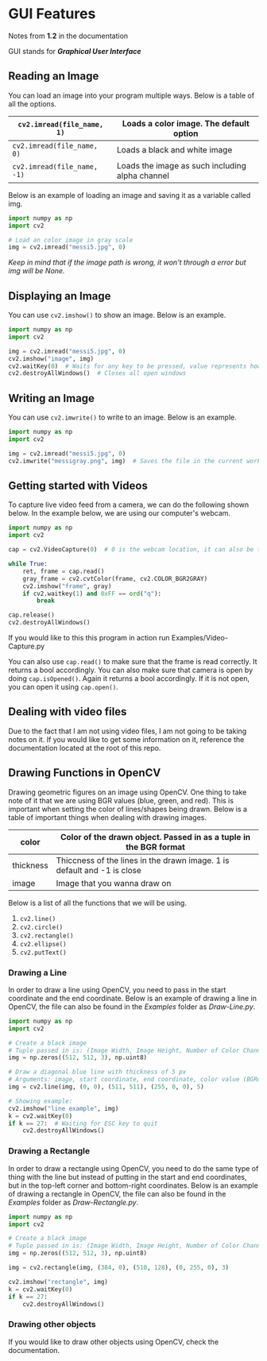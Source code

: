 # GUI Features

Notes from **1.2** in the documentation

GUI stands for _**Graphical User Interface**_

## Reading an Image

You can load an image into your program multiple ways. Below is a table of all the options.

| `cv2.imread(file_name, 1)`  | Loads a color image. The default option         |
| --------------------------- | ----------------------------------------------- |
| `cv2.imread(file_name, 0)`  | Loads a black and white image                   |
| `cv2.imread(file_name, -1)` | Loads the image as such including alpha channel |

Below is an example of loading an image and saving it as a variable called img.

```python
import numpy as np
import cv2

# Load an color image in gray scale
img = cv2.imread("messi5.jpg", 0)
```

_Keep in mind that if the image path is wrong, it won't through a error but img will be None._

## Displaying an Image

You can use `cv2.imshow()` to show an image. Below is an example.

```python
import numpy as np
import cv2

img = cv2.imread("messi5.jpg", 0)
cv2.imshow("image", img)
cv2.waitKey(0)  # Waits for any key to be pressed, value represents how long it will be until it will taken in a key press in milliseconds.
cv2.destroyAllWindows()  # Closes all open windows
```

## Writing an Image

You can use `cv2.imwrite()` to write to an image. Below is an example.

```python
import numpy as np
import cv2

img = cv2.imread("messi5.jpg", 0)
cv2.imwrite("messigray.png", img)  # Saves the file in the current working directory in PNG format.
```

## Getting started with Videos

To capture live video feed from a camera, we can do the following shown below. In the example below, we are using our computer's webcam.

```python
import numpy as np
import cv2

cap = cv2.VideoCapture(0)  # 0 is the webcam location, it can also be the path to a video file

while True:
    ret, frame = cap.read()
    gray_frame = cv2.cvtColor(frame, cv2.COLOR_BGR2GRAY)
    cv2.imshow("frame", gray)
    if cv2.waitkey(1) and 0xFF == ord("q"):
        break

cap.release()
cv2.destroyAllWindows()
```

If you would like to this this program in action run Examples/Video-Capture.py

You can also use `cap.read()` to make sure that the frame is read correctly. It returns a bool accordingly. You can also make sure that camera is open by doing `cap.isOpened()`. Again it returns a bool accordingly. If it is not open, you can open it using `cap.open()`.

## Dealing with video files

Due to the fact that I am not using video files, I am not going to be taking notes on it. If you would like to get some information on it, reference the documentation located at the root of this repo.

## Drawing Functions in OpenCV

Drawing geometric figures on an image using OpenCV. One thing to take note of it that we are using BGR values (blue, green, and red). This is important when setting the color of lines/shapes being drawn. Below is a table of important things when dealing with drawing images.

| color     | Color of the drawn object. Passed in as a tuple in the BGR format       |
| --------- | ----------------------------------------------------------------------- |
| thickness | Thiccness of the lines in the drawn image. 1 is default and -1 is close |
| image     | Image that you wanna draw on                                            |

Below is a list of all the functions that we will be using.

1. `cv2.line()`
2. `cv2.circle()`
3. `cv2.rectangle()`
4. `cv2.ellipse()`
5. `cv2.putText()`

### Drawing a Line

In order to draw a line using OpenCV, you need to pass in the start coordinate and the end coordinate. Below is an example of drawing a line in OpenCV, the file can also be found in the _Examples_ folder as _Draw-Line.py_.

```python
import numpy as np
import cv2

# Create a black image
# Tuple passed in is: (Image Width, Image Height, Number of Color Channels)
img = np.zeros((512, 512, 3), np.uint8)

# Draw a diagonal blue line with thickness of 5 px
# Arguments: image, start coordinate, end coordinate, color value (BGRd, thickness)
img = cv2.line(img, (0, 0), (511, 511), (255, 0, 0), 5)

# Showing example:
cv2.imshow("line example", img)
k = cv2.waitKey(0)
if k == 27:  # Waiting for ESC key to quit
    cv2.destroyAllWindows()
```

### Drawing a Rectangle

In order to draw a rectangle using OpenCV, you need to do the same type of thing with the line but instead of putting in the start and end coordinates, but in the top-left corner and bottom-right coordinates. Below is an example of drawing a rectangle in OpenCV, the file can also be found in the _Examples_ folder as _Draw-Rectangle.py_.

```python
import numpy as np
import cv2

# Create a black image
# Tuple passed in is: (Image Width, Image Height, Number of Color Channels)
img = np.zeros((512, 512, 3), np.uint8)

img = cv2.rectangle(img, (384, 0), (510, 128), (0, 255, 0), 3)

cv2.imshow("rectangle", img)
k = cv2.waitKey(0)
if k == 27:
    cv2.destroyAllWindows()
```

### Drawing other objects

If you would like to draw other objects using OpenCV, check the documentation.
